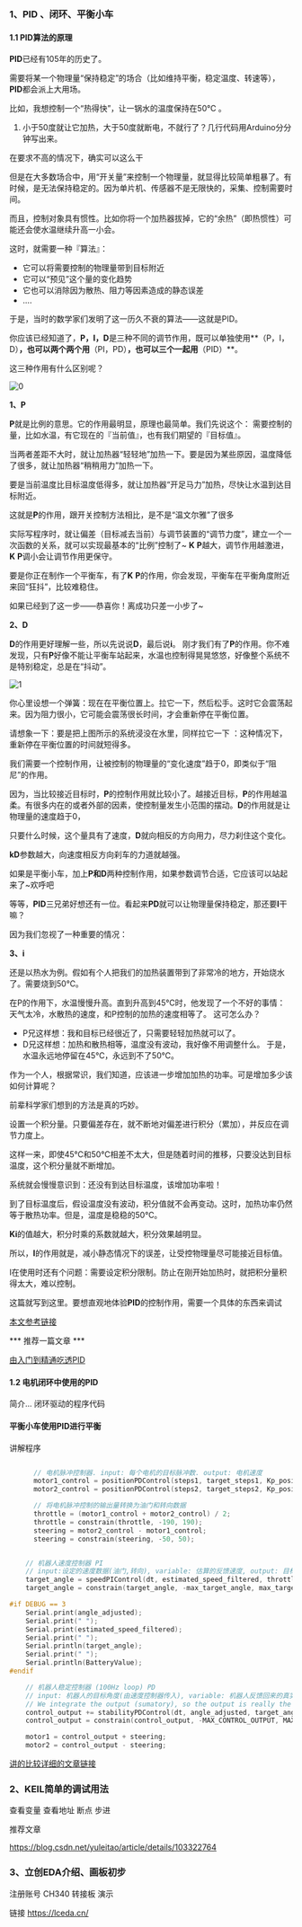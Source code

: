 ### 1、PID 、闭环、平衡小车

#### 1.1 PID算法的原理

**PID**已经有105年的历史了。

需要将某一个物理量“保持稳定”的场合（比如维持平衡，稳定温度、转速等），**PID**都会派上大用场。

比如，我想控制一个“热得快”，让一锅水的温度保持在50℃ 。

1. 小于50度就让它加热，大于50度就断电，不就行了？几行代码用Arduino分分钟写出来。

在要求不高的情况下，确实可以这么干

但是在大多数场合中，用“开关量”来控制一个物理量，就显得比较简单粗暴了。有时候，是无法保持稳定的。因为单片机、传感器不是无限快的，采集、控制需要时间。

而且，控制对象具有惯性。比如你将一个加热器拔掉，它的“余热”（即热惯性）可能还会使水温继续升高一小会。

这时，就需要一种『算法』：

- 它可以将需要控制的物理量带到目标附近
- 它可以“预见”这个量的变化趋势
- 它也可以消除因为散热、阻力等因素造成的静态误差
- ....

于是，当时的数学家们发明了这一历久不衰的算法——这就是PID。

你应该已经知道了，**P，I，D**是三种不同的调节作用，既可以单独使用**（P，I，D）**，也可以两个两个用**（PI，PD）**，也可以三个一起用**（PID）**。

这三种作用有什么区别呢？

![0](img/3_RC交流会大纲_20200328/0.gif)

**1、P**

**P**就是比例的意思。它的作用最明显，原理也最简单。我们先说这个：
需要控制的量，比如水温，有它现在的『当前值』，也有我们期望的『目标值』。

当两者差距不大时，就让加热器“轻轻地”加热一下。要是因为某些原因，温度降低了很多，就让加热器“稍稍用力”加热一下。

要是当前温度比目标温度低得多，就让加热器“开足马力”加热，尽快让水温到达目标附近。

这就是**P**的作用，跟开关控制方法相比，是不是“温文尔雅”了很多

实际写程序时，就让偏差（目标减去当前）与调节装置的“调节力度”，建立一个一次函数的关系，就可以实现最基本的“比例”控制了~
**K** **P**越大，调节作用越激进，**K** **P**调小会让调节作用更保守。

要是你正在制作一个平衡车，有了**K** **P**的作用，你会发现，平衡车在平衡角度附近来回“狂抖”，比较难稳住。

如果已经到了这一步——恭喜你！离成功只差一小步了~

**2、D**

**D**的作用更好理解一些，所以先说说**D**，最后说**i**。
刚才我们有了**P**的作用。你不难发现，只有**P**好像不能让平衡车站起来，水温也控制得晃晃悠悠，好像整个系统不是特别稳定，总是在“抖动”。

 ![1](img/3_RC交流会大纲_20200328/1.gif)

你心里设想一个弹簧：现在在平衡位置上。拉它一下，然后松手。这时它会震荡起来。因为阻力很小，它可能会震荡很长时间，才会重新停在平衡位置。

请想象一下：要是把上图所示的系统浸没在水里，同样拉它一下 ：这种情况下，重新停在平衡位置的时间就短得多。

我们需要一个控制作用，让被控制的物理量的“变化速度”趋于0，即类似于“阻尼”的作用。

因为，当比较接近目标时，**P**的控制作用就比较小了。越接近目标，**P**的作用越温柔。有很多内在的或者外部的因素，使控制量发生小范围的摆动。**D**的作用就是让物理量的速度趋于0，

只要什么时候，这个量具有了速度，**D**就向相反的方向用力，尽力刹住这个变化。

**kD**参数越大，向速度相反方向刹车的力道就越强。

如果是平衡小车，加上**P和D**两种控制作用，如果参数调节合适，它应该可以站起来了~欢呼吧

等等，**PID**三兄弟好想还有一位。看起来**PD**就可以让物理量保持稳定，那还要**I**干嘛？

因为我们忽视了一种重要的情况：

**3、i**

还是以热水为例。假如有个人把我们的加热装置带到了非常冷的地方，开始烧水了。需要烧到50℃。

在P的作用下，水温慢慢升高。直到升高到45℃时，他发现了一个不好的事情：天气太冷，水散热的速度，和P控制的加热的速度相等了。
这可怎么办？

- P兄这样想：我和目标已经很近了，只需要轻轻加热就可以了。
- D兄这样想：加热和散热相等，温度没有波动，我好像不用调整什么。
  于是，水温永远地停留在45℃，永远到不了50℃。

作为一个人，根据常识，我们知道，应该进一步增加加热的功率。可是增加多少该如何计算呢？

前辈科学家们想到的方法是真的巧妙。

设置一个积分量。只要偏差存在，就不断地对偏差进行积分（累加），并反应在调节力度上。

这样一来，即使45℃和50℃相差不太大，但是随着时间的推移，只要没达到目标温度，这个积分量就不断增加。

系统就会慢慢意识到：还没有到达目标温度，该增加功率啦！

到了目标温度后，假设温度没有波动，积分值就不会再变动。这时，加热功率仍然等于散热功率。但是，温度是稳稳的50℃。

**Ki**的值越大，积分时乘的系数就越大，积分效果越明显。

所以，**I**的作用就是，减小静态情况下的误差，让受控物理量尽可能接近目标值。

I在使用时还有个问题：需要设定积分限制。防止在刚开始加热时，就把积分量积得太大，难以控制。

这篇就写到这里。要想直观地体验**PID**的控制作用，需要一个具体的东西来调试

[本文参考链接](https://mp.weixin.qq.com/s?__biz=MzA4NTU3MjQ0OA==&mid=2247486604&idx=1&sn=0e7dd1cc7bdef8aaa3e0f129d8a18417&chksm=9fd4a283a8a32b95444c98edb6b3c83bd470e906f801c5dfd990066d3148e9c2160ae99f3485&scene=21#wechat_redirect)



*** 推荐一篇文章 ***

[由入门到精通吃透PID](\doc)

#### 1.2 电机闭环中使用的PID

简介... 闭环驱动的程序代码

#### 平衡小车使用PID进行平衡

讲解程序

```c

      // 电机脉冲控制器. input: 每个电机的目标脉冲数. output: 电机速度
      motor1_control = positionPDControl(steps1, target_steps1, Kp_position, Kd_position, speed_M1);
      motor2_control = positionPDControl(steps2, target_steps2, Kp_position, Kd_position, speed_M2);

      // 将电机脉冲控制的输出量转换为油门和转向数据
      throttle = (motor1_control + motor2_control) / 2;
      throttle = constrain(throttle, -190, 190);
      steering = motor2_control - motor1_control;
      steering = constrain(steering, -50, 50);


    // 机器人速度控制器 PI
    // input:设定的速度数据(油门,转向), variable: 估算的反馈速度, output: 目标机器人倾角(改变倾角获得期望速度)
    target_angle = speedPIControl(dt, estimated_speed_filtered, throttle, Kp_thr, Ki_thr);
    target_angle = constrain(target_angle, -max_target_angle, max_target_angle);

#if DEBUG == 3
    Serial.print(angle_adjusted);
    Serial.print(" ");
    Serial.print(estimated_speed_filtered);
    Serial.print(" ");
    Serial.println(target_angle);
    Serial.print(" ");
    Serial.println(BatteryValue);
#endif

    // 机器人稳定控制器 (100Hz loop) PD
    // input: 机器人的目标角度(由速度控制器传入), variable: 机器人反馈回来的真实角度, output: 电机速度
    // We integrate the output (sumatory), so the output is really the motor acceleration, not motor speed.
    control_output += stabilityPDControl(dt, angle_adjusted, target_angle, Kp, Kd);
    control_output = constrain(control_output, -MAX_CONTROL_OUTPUT, MAX_CONTROL_OUTPUT);

    motor1 = control_output + steering;
    motor2 = control_output - steering;

```

[讲的比较详细的文章链接](https://mp.weixin.qq.com/s?__biz=MzA4NTU3MjQ0OA==&mid=2247486648&idx=1&sn=181d45a2d1b59df57e886a8a31a77919&chksm=9fd4a2b7a8a32ba13cdce75d53f5ce981ebc17911557acf3195c109b60d4a70d9a0798547151&scene=126&sessionid=1585318983&key=71aa023f7dc44adc41e061c59d712120810bee6444753905d4cc6fca47b20c89c6d74b88955507ce9d491a044e2e9c7a41354f9acc88821c281e95e11fb8f8bf3cb11eecc19cfdeb7f4ba9656f5eb453&ascene=1&uin=MjAxMDUxNDY4Mw%3D%3D&devicetype=Windows+10&version=62080079&lang=zh_CN&exportkey=AdP4f5%2BeaWguUnpcJs7b3hU%3D&pass_ticket=PVqKXMJnRspfUAnuYf6c6G5LZhByDBXiprnDVW7e6%2FJ4YA8p7iHzGkRvf14FuPd2)

### 2、KEIL简单的调试用法

查看变量 查看地址 断点 步进

推荐文章

https://blog.csdn.net/yuleitao/article/details/103322764

### 3、立创EDA介绍、画板初步

注册账号 CH340 转接板 演示

链接 https://lceda.cn/